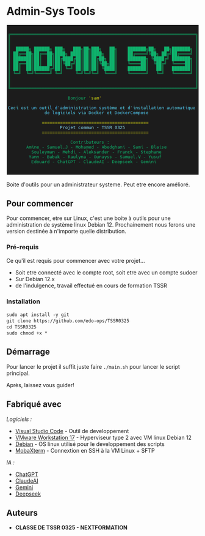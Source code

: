# Admin-Sys Tools

![Introduction et menu principal](intro.png)

Boite d'outils pour un administrateur systeme. Peut etre encore amélioré.


## Pour commencer

Pour commencer, etre sur Linux, c'est une boite à outils pour une administration de système linux Debian 12. 
Prochainement nous ferons une version destinée à n'importe quelle distribution.

### Pré-requis

Ce qu'il est requis pour commencer avec votre projet...

- Soit etre connecté avec le compte root, soit etre avec un compte sudoer
- Sur Debian 12.x
- de l'indulgence, travail effectué en cours de formation TSSR

### Installation

```
sudo apt install -y git
git clone https://github.com/edo-ops/TSSR0325
cd TSSR0325
sudo chmod +x *
```

## Démarrage

Pour lancer le projet il suffit juste faire ``./main.sh`` pour lancer le script principal. 

Après, laissez vous guider!

## Fabriqué avec

_Logiciels :_
* [Visual Studio Code](http://https://code.visualstudio.com/) - Outil de developpement
* [VMware Workstation 17](https://www.vmware.com/products/desktop-hypervisor/workstation-and-fusion) - Hyperviseur type 2 avec VM linux Debian 12
* [Debian](https://www.debian.org/index.fr.html) - OS linux utilisé pour le developpement des scripts
* [MobaXterm](https://mobaxterm.mobatek.net/) - Connextion en SSH à la VM Linux + SFTP

_IA :_
* [ChatGPT](https://chatgpt.com/)
* [ClaudeAI](https://claude.ai)
* [Gemini](https://gemini.google.com/app?hl=fr)
* [Deepseek](https://chat.deepseek.com/)


## Auteurs

* **CLASSE DE TSSR 0325 - NEXTFORMATION**